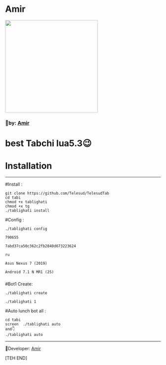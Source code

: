 # **Amir** #

<div align="New Tabchi"><a href="https://t.me/Telesud"><img src="http://s8.picofile.com/file/8338203342/IMG_20180821_214915_429.jpg" width="300"></a></div>

### 🤠by: [Amir](https://t.me/amir_sezar)

# best Tabchi lua5.3😉


# Installation
---------------------------------
#Install :
```
git clone https://github.com/Telesud/TelesudTab
cd tabi
chmod +x tablighati
chmod +x tg
./tablighati install
```

#Config :
```
./tablighati config

790655

7abd37ca50c362c2fb2840d673223624

ru

Asus Nexus 7 (2019)

Android 7.1 N MR1 (25)
```

###

#Bot1 Create:
```
./tablighati create

./tablighati 1
```

#Auto lunch bot all :
```
cd tabi
screen  ./tablighati auto
and👇
./tablighati auto
```
-------------------
🚪Developer: [Amir](https://t.me/amir_sezar)

[TEH END]
